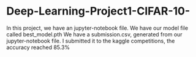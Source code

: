 # Deep-Learning-Project1-CIFAR-10-

In this project, we have an jupyter-notebook file.
We have our model file called best_model.pth
We have a submission.csv, generated from our jupyter-notebook file. I submitted it to the kaggle competitions, the accuracy reached 85.3%
